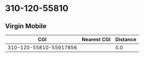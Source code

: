 # 310-120-55810
## Virgin Mobile


| CGI | Nearest CGI | Distance |
|-----|-------------|----------|
| 310-120-55810-55917856 |  | 0.0 |
